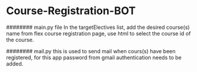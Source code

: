 # Course-Registration-BOT

########   main.py file
In the targetElectives list, add the desired course(s) name from flex course registration page, use html to select the course id of the course. 


######## mail.py
this is used to send mail when cours(s) have been registered, for this app password from gmail authentication needs to be added.
